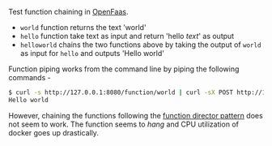 Test function chaining in [OpenFaas](https://github.com/openfaas/faas).

* `world` function returns the text 'world'
* `hello` function take text as input and return 'hello _text_' as output
* `helloworld` chains the two functions above by taking the output of `world` as input for `hello` and outputs 'Hello world'

Function piping works from the command line by piping the following commands - 
```bash
$ curl -s http://127.0.0.1:8080/function/world | curl -sX POST http://127.0.0.1:8080/function/hello --data @-
Hello world
```

However, chaining the functions following the [function director pattern](https://github.com/openfaas/faas/blob/master/guide/chaining_functions.md#function-director-pattern) does not seem to work. The function seems to _hang_ and CPU utilization of docker goes up drastically.